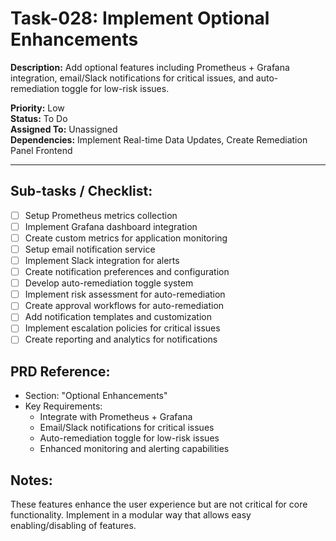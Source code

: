 # Task-028: Implement Optional Enhancements

**Description:**
Add optional features including Prometheus + Grafana integration, email/Slack notifications for critical issues, and auto-remediation toggle for low-risk issues.

**Priority:** Low  
**Status:** To Do  
**Assigned To:** Unassigned  
**Dependencies:** Implement Real-time Data Updates, Create Remediation Panel Frontend

---

## Sub-tasks / Checklist:
- [ ] Setup Prometheus metrics collection
- [ ] Implement Grafana dashboard integration
- [ ] Create custom metrics for application monitoring
- [ ] Setup email notification service
- [ ] Implement Slack integration for alerts
- [ ] Create notification preferences and configuration
- [ ] Develop auto-remediation toggle system
- [ ] Implement risk assessment for auto-remediation
- [ ] Create approval workflows for auto-remediation
- [ ] Add notification templates and customization
- [ ] Implement escalation policies for critical issues
- [ ] Create reporting and analytics for notifications

## PRD Reference:
* Section: "Optional Enhancements"
* Key Requirements:
    * Integrate with Prometheus + Grafana
    * Email/Slack notifications for critical issues
    * Auto-remediation toggle for low-risk issues
    * Enhanced monitoring and alerting capabilities

## Notes:
These features enhance the user experience but are not critical for core functionality. Implement in a modular way that allows easy enabling/disabling of features. 